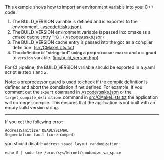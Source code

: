 This example shows how to import an environment variable into your C++ code.

1. The BUILD_VERSION variable is defined and is exported to the environment. ([.vscode/tasks.json](https://github.com/cracked-machine/BuildVersionExample/blob/587bdddc7d62626731a2335f3e2f347ec0d7b4e6/.vscode/tasks.json#L15)).
2. The BUILD_VERSION environment variable is passed into cmake as a cmake cache entry "-D". ([.vscode/tasks.json](https://github.com/cracked-machine/BuildVersionExample/blob/587bdddc7d62626731a2335f3e2f347ec0d7b4e6/.vscode/tasks.json#L16))
3. The BUILD_VERSION cache entry is passed into the gcc as a compiler definition. ([src/CMakeLists.txt](https://github.com/cracked-machine/BuildVersionExample/blob/587bdddc7d62626731a2335f3e2f347ec0d7b4e6/src/CMakeLists.txt#L10))
4. The definition is "stringified" using a proprocessor macro and assigned to `version` variable. ([inc/build_version.hpp](https://github.com/cracked-machine/BuildVersionExample/blob/587bdddc7d62626731a2335f3e2f347ec0d7b4e6/inc/build_version.hpp#L7))

For CI pipeline, the BUILD_VERSION variable should be exported in a .yaml script in step 1 and 2.

Note: a [preprocessor guard](https://github.com/cracked-machine/BuildVersionExample/blob/587bdddc7d62626731a2335f3e2f347ec0d7b4e6/inc/build_version.hpp#L11) is used to check if the compile definition is defined and abort the compilation if not defined. For example, if you comment out the `export` command in [.vscode/tasks.json](.vscode/tasks.json) or the `target_compile_definitions` command in [src/CMakeLists.txt](src/CMakeLists.txt) the application will no longer compile. This ensures that the application is not built with an empty build version string.

----

If you get the following error:

```
AddressSanitizer:DEADLYSIGNAL
Segmentation fault (core dumped)
```

you should disable `address space layout randomization`:

```
echo 0 | sudo tee /proc/sys/kernel/randomize_va_space
```
